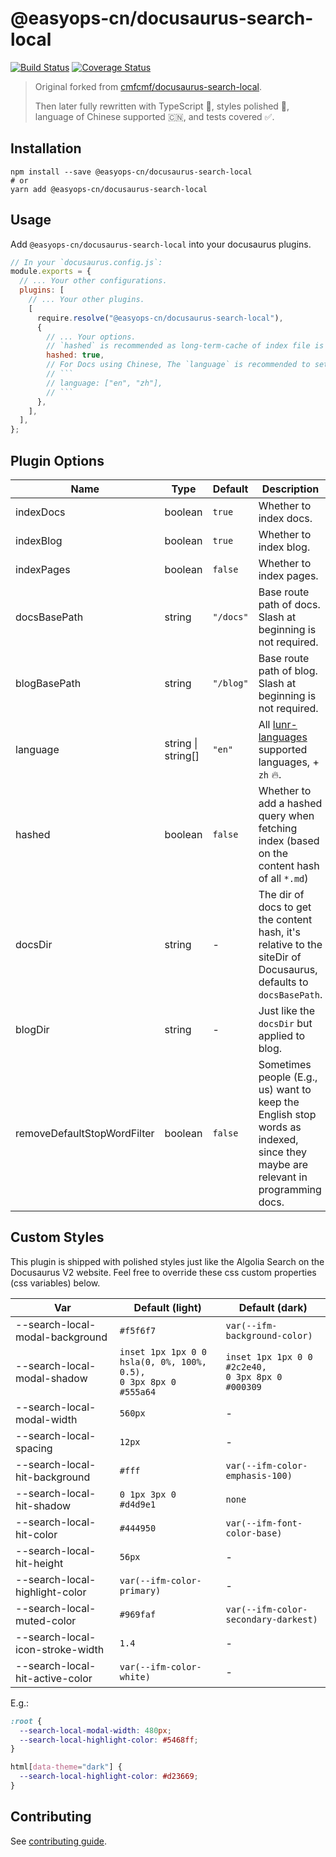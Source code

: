 # @easyops-cn/docusaurus-search-local

[![Build Status](https://travis-ci.com/easyops-cn/docusaurus-search-local.svg?branch=master)](https://travis-ci.com/easyops-cn/docusaurus-search-local)
[![Coverage Status](https://coveralls.io/repos/github/easyops-cn/docusaurus-search-local/badge.svg?branch=master)](https://coveralls.io/github/easyops-cn/docusaurus-search-local?branch=master)

> Original forked from [cmfcmf/docusaurus-search-local](https://github.com/cmfcmf/docusaurus-search-local).
>
> Then later fully rewritten with TypeScript 💪, styles polished 💅, language of Chinese supported 🇨🇳, and tests covered ✅.

## Installation

```shell
npm install --save @easyops-cn/docusaurus-search-local
# or
yarn add @easyops-cn/docusaurus-search-local
```

## Usage

Add `@easyops-cn/docusaurus-search-local` into your docusaurus plugins.

````js
// In your `docusaurus.config.js`:
module.exports = {
  // ... Your other configurations.
  plugins: [
    // ... Your other plugins.
    [
      require.resolve("@easyops-cn/docusaurus-search-local"),
      {
        // ... Your options.
        // `hashed` is recommended as long-term-cache of index file is possible.
        hashed: true,
        // For Docs using Chinese, The `language` is recommended to set to:
        // ```
        // language: ["en", "zh"],
        // ```
      },
    ],
  ],
};
````

## Plugin Options

| Name                        | Type               | Default   | Description                                                                                                                    |
| --------------------------- | ------------------ | --------- | ------------------------------------------------------------------------------------------------------------------------------ |
| indexDocs                   | boolean            | `true`    | Whether to index docs.                                                                                                         |
| indexBlog                   | boolean            | `true`    | Whether to index blog.                                                                                                         |
| indexPages                  | boolean            | `false`   | Whether to index pages.                                                                                                        |
| docsBasePath                | string             | `"/docs"` | Base route path of docs. Slash at beginning is not required.                                                                   |
| blogBasePath                | string             | `"/blog"` | Base route path of blog. Slash at beginning is not required.                                                                   |
| language                    | string \| string[] | `"en"`    | All [lunr-languages](https://github.com/MihaiValentin/lunr-languages) supported languages, + `zh` 🔥.                          |
| hashed                      | boolean            | `false`   | Whether to add a hashed query when fetching index (based on the content hash of all `*.md`)                                    |
| docsDir                     | string             | -         | The dir of docs to get the content hash, it's relative to the siteDir of Docusaurus, defaults to `docsBasePath`.               |
| blogDir                     | string             | -         | Just like the `docsDir` but applied to blog.                                                                                   |
| removeDefaultStopWordFilter | boolean            | `false`   | Sometimes people (E.g., us) want to keep the English stop words as indexed, since they maybe are relevant in programming docs. |

## Custom Styles

This plugin is shipped with polished styles just like the Algolia Search on the Docusaurus V2 website. Feel free to override these css custom properties (css variables) below.

| Var                              | Default (light)                                                        | Default (dark)                                          |
| -------------------------------- | ---------------------------------------------------------------------- | ------------------------------------------------------- |
| --search-local-modal-background  | `#f5f6f7`                                                              | `var(--ifm-background-color)`                           |
| --search-local-modal-shadow      | `inset 1px 1px 0 0 hsla(0, 0%, 100%, 0.5),`<br />`0 3px 8px 0 #555a64` | `inset 1px 1px 0 0 #2c2e40,`<br />`0 3px 8px 0 #000309` |
| --search-local-modal-width       | `560px`                                                                | -                                                       |
| --search-local-spacing           | `12px`                                                                 | -                                                       |
| --search-local-hit-background    | `#fff`                                                                 | `var(--ifm-color-emphasis-100)`                         |
| --search-local-hit-shadow        | `0 1px 3px 0 #d4d9e1`                                                  | `none`                                                  |
| --search-local-hit-color         | `#444950`                                                              | `var(--ifm-font-color-base)`                            |
| --search-local-hit-height        | `56px`                                                                 | -                                                       |
| --search-local-highlight-color   | `var(--ifm-color-primary)`                                             | -                                                       |
| --search-local-muted-color       | `#969faf`                                                              | `var(--ifm-color-secondary-darkest)`                    |
| --search-local-icon-stroke-width | `1.4`                                                                  | -                                                       |
| --search-local-hit-active-color  | `var(--ifm-color-white)`                                               | -                                                       |

E.g.:

```css
:root {
  --search-local-modal-width: 480px;
  --search-local-highlight-color: #5468ff;
}

html[data-theme="dark"] {
  --search-local-highlight-color: #d23669;
}
```

## Contributing

See [contributing guide](CONTRIBUTING.md).
